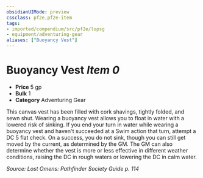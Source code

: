 ```yaml
---
obsidianUIMode: preview
cssclass: pf2e,pf2e-item
tags:
- imported/compendium/src/pf2e/lopsg
- equipment/adventuring-gear
aliases: ["Buoyancy Vest"]
---
```

# Buoyancy Vest *Item 0*  

- **Price** 5 gp
- **Bulk** 1
- **Category** Adventuring Gear

This canvas vest has been filled with cork shavings, tightly folded, and sewn shut. Wearing a buoyancy vest allows you to float in water with a lowered risk of sinking. If you end your turn in water while wearing a buoyancy vest and haven't succeeded at a Swim action that turn, attempt a DC 5 flat check. On a success, you do not sink, though you can still get moved by the current, as determined by the GM. The GM can also determine whether the vest is more or less effective in different weather conditions, raising the DC in rough waters or lowering the DC in calm water.

*Source: Lost Omens: Pathfinder Society Guide p. 114*